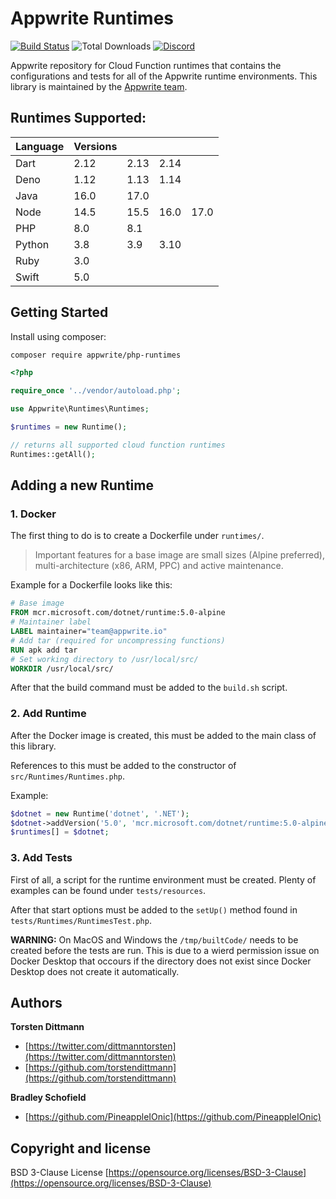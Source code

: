 # Appwrite Runtimes

[![Build Status](https://app.travis-ci.com/appwrite/php-runtimes.svg)](https://app.travis-ci.com/appwrite/php-runtimes)
![Total Downloads](https://img.shields.io/packagist/dt/appwrite/php-runtimes.svg)
[![Discord](https://img.shields.io/discord/564160730845151244?label=discord)](https://appwrite.io/discord)

Appwrite repository for Cloud Function runtimes that contains the configurations and tests for all of the Appwrite runtime environments. This library is maintained by the [Appwrite team](https://appwrite.io).

## Runtimes Supported:
| Language | Versions |      |      |      |
|--------|------|------|------|------|
| Dart   | 2.12 | 2.13 | 2.14 |      |
| Deno   | 1.12 | 1.13 | 1.14 |      |
| Java   | 16.0 | 17.0 |      |      |
| Node   | 14.5 | 15.5 | 16.0 | 17.0 |
| PHP    | 8.0  | 8.1  |      |      |
| Python | 3.8  | 3.9  | 3.10 |      |
| Ruby   | 3.0  |      |      |      |
| Swift  | 5.0  |      |      |      |

## Getting Started

Install using composer:
```bash
composer require appwrite/php-runtimes
```

```php
<?php

require_once '../vendor/autoload.php';

use Appwrite\Runtimes\Runtimes;

$runtimes = new Runtime();

// returns all supported cloud function runtimes
Runtimes::getAll();
```

## Adding a new Runtime

### 1. Docker

The first thing to do is to create a Dockerfile under `runtimes/`.

> Important features for a base image are small sizes (Alpine preferred), multi-architecture (x86, ARM, PPC) and active maintenance.

Example for a Dockerfile looks like this:

```dockerfile
# Base image
FROM mcr.microsoft.com/dotnet/runtime:5.0-alpine
# Maintainer label
LABEL maintainer="team@appwrite.io"
# Add tar (required for uncompressing functions)
RUN apk add tar
# Set working directory to /usr/local/src/
WORKDIR /usr/local/src/
```

After that the build command must be added to the `build.sh` script.

### 2. Add Runtime

After the Docker image is created, this must be added to the main class of this library.

References to this must be added to the constructor of `src/Runtimes/Runtimes.php`.

Example:

```php
$dotnet = new Runtime('dotnet', '.NET');
$dotnet->addVersion('5.0', 'mcr.microsoft.com/dotnet/runtime:5.0-alpine', 'appwrite/env-dotnet-5.0:1.0.0', [System::X86, System::ARM]);
$runtimes[] = $dotnet;
```

### 3. Add Tests

First of all, a script for the runtime environment must be created. Plenty of examples can be found under `tests/resources`.

After that start options must be added to the `setUp()` method found in `tests/Runtimes/RuntimesTest.php`.

**WARNING:** On MacOS and Windows the `/tmp/builtCode/` needs to be created before the tests are run. This is due to a wierd permission issue on Docker Desktop that occours if the directory does not exist since Docker Desktop does not create it automatically.

## Authors

**Torsten Dittmann**

+ [https://twitter.com/dittmanntorsten](https://twitter.com/dittmanntorsten)
+ [https://github.com/torstendittmann](https://github.com/torstendittmann)

**Bradley Schofield**
+ [https://github.com/PineappleIOnic](https://github.com/PineappleIOnic)

## Copyright and license

BSD 3-Clause License [https://opensource.org/licenses/BSD-3-Clause](https://opensource.org/licenses/BSD-3-Clause)
